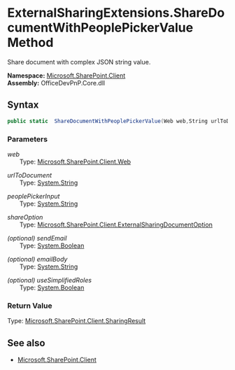 # ExternalSharingExtensions.ShareDocumentWithPeoplePickerValue Method  
Share document with complex JSON string value.  

**Namespace:** [Microsoft.SharePoint.Client](Microsoft.SharePoint.Client.md)  
**Assembly:** OfficeDevPnP.Core.dll  
## Syntax
```C#
public static  ShareDocumentWithPeoplePickerValue(Web web,String urlToDocument,String peoplePickerInput,ExternalSharingDocumentOption shareOption,Boolean sendEmail,String emailBody,Boolean useSimplifiedRoles)
```
### Parameters
*web*  
&emsp;&emsp;Type: [Microsoft.SharePoint.Client.Web](Microsoft.SharePoint.Client.Web.md) 
&emsp;&emsp;  
  
*urlToDocument*  
&emsp;&emsp;Type: [System.String](System.String.md) 
&emsp;&emsp;  
  
*peoplePickerInput*  
&emsp;&emsp;Type: [System.String](System.String.md) 
&emsp;&emsp;  
  
*shareOption*  
&emsp;&emsp;Type: [Microsoft.SharePoint.Client.ExternalSharingDocumentOption](Microsoft.SharePoint.Client.ExternalSharingDocumentOption.md) 
&emsp;&emsp;  
  
*(optional) sendEmail*  
&emsp;&emsp;Type: [System.Boolean](System.Boolean.md) 
&emsp;&emsp;  
  
*(optional) emailBody*  
&emsp;&emsp;Type: [System.String](System.String.md) 
&emsp;&emsp;  
  
*(optional) useSimplifiedRoles*  
&emsp;&emsp;Type: [System.Boolean](System.Boolean.md) 
&emsp;&emsp;  
  
### Return Value
Type: [Microsoft.SharePoint.Client.SharingResult](Microsoft.SharePoint.Client.SharingResult.md)  

## See also
- [Microsoft.SharePoint.Client](Microsoft.SharePoint.Client.md)
